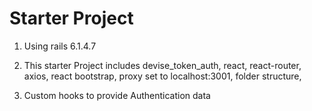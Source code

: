 # Starter Project

1. Using rails 6.1.4.7
2. This starter Project includes 
devise_token_auth, 
react, 
react-router, 
axios, 
react bootstrap, 
proxy set to localhost:3001,
folder structure,

3. Custom hooks to provide Authentication data
